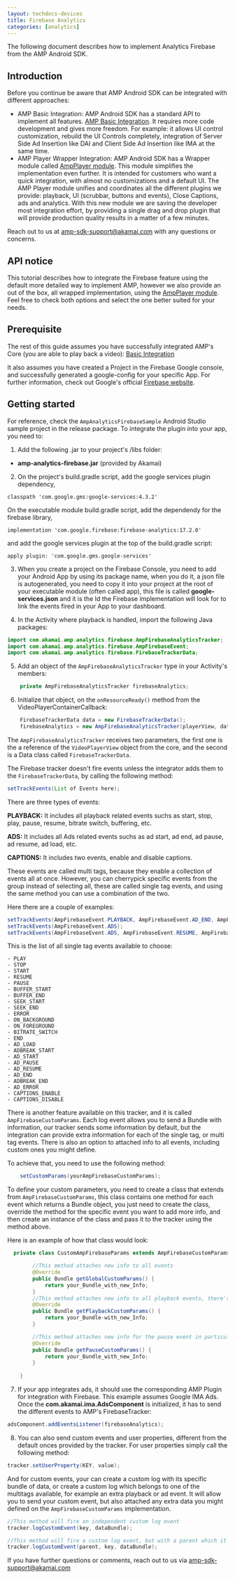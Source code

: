 ```yaml
---
layout: techdocs-devices
title: Firebase Analytics
categories: [analytics]
---
```

 
The following document describes how to implement Analytics Firebase from the AMP Android SDK.

## Introduction

Before you continue be aware that AMP Android SDK can be integrated with different approaches:

* AMP Basic Integration: AMP Android SDK has a standard API to implement all features. [AMP Basic Integration](https://developer.akamai.com/tools/AdaptiveMediaPlayer/docs/android/amp-basic-integration/). It requires more code development and gives more freedom. For example: it allows UI control customization, rebuild the UI Controls completely, integration of Server Side Ad Insertion like DAI and Client Side Ad Insertion like IMA at the same time.
* AMP Player Wrapper Integration: AMP Android SDK has a Wrapper module called [AmpPlayer module](https://developer.akamai.com/tools/AdaptiveMediaPlayer/docs/android/amp-player/). This module simplifies the implementation even further. It is intended for customers who want a quick integration, with almost no customizations and a default UI. The AMP Player module unifies and coordinates all the different plugins we provide: playback, UI (scrubbar, buttons and events), Close Captions, ads and analytics. With this new module we are saving  the developer most integration effort, by providing a single drag and drop plugin that will provide production quality results in a matter of a few minutes.

Reach out to us at <amp-sdk-support@akamai.com> with any questions or concerns.


## API notice

This tutorial describes how to integrate the Firebase feature using the default more detailed way to implement AMP, however we also provide an out of the box, all wrapped implementation, using the [AmpPlayer module](https://developer.akamai.com/tools/AdaptiveMediaPlayer/docs/android/amp-player/). Feel free to check both options and select the one better suited for your needs.

## Prerequisite

The rest of this guide assumes you have successfully integrated AMP's Core (you are able to play back a video): [Basic Integration](https://developer.akamai.com/tools/AdaptiveMediaPlayer/docs/android/amp-basic-integration/)

It also assumes you have created a Project in the Firebase Google console, and successfully generated a google-config for your specific App.
For further information, check out Google's official [Firebase website](https://firebase.google.com/).

## Getting started

For reference, check the `AmpAnalyticsFirebaseSample` Android Studio sample project in the release package. To integrate the plugin into your app, you need to:

1) Add the following .jar to your project's /libs folder: 
* **amp-analytics-firebase.jar** (provided by Akamai)

2) On the project's build.gradle script, add the google services plugin dependency,

``` classpath 'com.google.gms:google-services:4.3.2' ```

On the executable module build.gradle script, add the dependendy for the firebase library,

``` implementation 'com.google.firebase:firebase-analytics:17.2.0' ```

and add the google services plugin at the top of the build.gradle script:

``` apply plugin: 'com.google.gms.google-services' ```


3) When you create a project on the Firebase Console, you need to add your Android App by using its package name, when you do it, a json file is autogenerated, you need to copy it into your project at the root of your executable module (often called app), this file is called **google-services.json** and it is the Id the Firebase implementation will look for to link the events fired in your App to your dashboard.

4) In the Activity where playback is handled, import the following Java packages:

```java
import com.akamai.amp.analytics.firebase.AmpFirebaseAnalyticsTracker;
import com.akamai.amp.analytics.firebase.AmpFirebaseEvent;
import com.akamai.amp.analytics.firebase.FirebaseTrackerData;
```

5) Add an object of the `AmpFirebaseAnalyticsTracker` type in your Activity's members:

``` java
    private AmpFirebaseAnalyticsTracker firebaseAnalytics;
```

6) Initialize that object, on the `onResourceReady()` method from the VideoPlayerContainerCallback:

``` java
    FirebaseTrackerData data = new FirebaseTrackerData();
    firebaseAnalytics = new AmpFirebaseAnalyticsTracker(playerView, data);
```
The `AmpFirebaseAnalyticsTracker` receives two parameters, the first one is the a reference of the `VideoPlayerView` object from the core, and the second is a Data class called `FirebaseTrackerData`.

The Firebase tracker doesn't fire events unless the integrator adds them to the `FirebaseTrackerData`, by calling the following method:

``` java 
setTrackEvents(List of Events here); 
```

There are three types of events:

**PLAYBACK:** It includes all playback related events suchs as start, stop, play, pause, resume, bitrate switch, buffering, etc.

**ADS:** It includes all Ads related events suchs as ad start, ad end, ad pause, ad resume, ad load, etc.

**CAPTIONS:** It includes two events, enable and disable captions.

These events are called multi tags, because they enable a collection of events all at once. However, you can cherrypick specific events from the group instead of selecting all, these are called single tag events, and using the same method you can use a combination of the two.

Here there are a couple of examples:

``` java
setTrackEvents(AmpFirebaseEvent.PLAYBACK, AmpFirebaseEvent.AD_END, AmpFirebaseEvent.ENABLE_CAPTIONS); 
setTrackEvents(AmpFirebaseEvent.ADS);
setTrackEvents(AmpFirebaseEvent.ADS, AmpFirebaseEvent.RESUME, AmpFirebaseEvent.PAUSE, AmpFirebaseEvent.BITRATE_SWITCH);
```

This is the list of all single tag events available to choose:

    - PLAY
    - STOP
    - START
    - RESUME
    - PAUSE
    - BUFFER_START
    - BUFFER_END
    - SEEK_START
    - SEEK_END
    - ERROR
    - ON_BACKGROUND
    - ON_FOREGROUND
    - BITRATE_SWITCH
    - END
    - AD_LOAD
    - ADBREAK_START
    - AD_START
    - AD_PAUSE
    - AD_RESUME
    - AD_END
    - ADBREAK_END
    - AD_ERROR
    - CAPTIONS_ENABLE
    - CAPTIONS_DISABLE


There is another feature available on this tracker, and it is called `AmpFirebaseCustomParams`. Each log event allows you to send a Bundle with information, our tracker sends some information by default, but the integration can provide extra information for each of the single tag, or multi tag events. There is also an option to attached info to all events, including custom ones you might define.

To achieve that, you need to use the following method: 

```java
    setCustomParams(yourAmpFirebaseCustomParams);
```

To define your custom parameters, you need to create a class that extends from `AmpFirebaseCustomParams`, this class contains one method for each event which returns a Bundle object, you just need to create the class, override the method for the specific event you want to add more info, and then create an instance of the class and pass it to the tracker using the method above. 

Here is an example of how that class would look:

```java
  private class CustomAmpFirebaseParams extends AmpFirebaseCustomParams{

        //This method attaches new info to all events
        @Override
        public Bundle getGlobalCustomParams() {
            return your_Bundle_with_new_Info;
        }
        //This method attaches new info to all playback events, there's another method for Ads and Captions events as well
        @Override
        public Bundle getPlaybackCustomParams() {
            return your_Bundle-with_new_Info;
        }

        //This method attaches new info for the pause event in particular there's one method for each single tag event available
        @Override
        public Bundle getPauseCustomParams() {
            return your_Bundle_with_new_Info;
        }
        
    }
```

7) If your app integrates ads, it should use the corresponding AMP Plugin for integration with Firebase. This example assumes Google IMA Ads. Once the **com.akamai.ima.AdsComponent** is initialized, it has to send the different events to AMP's FirebaseTracker:

``` java
adsComponent.addEventsListener(firebaseAnalytics);
```

8) You can also send custom events and user properties, different from the default onces provided by the tracker. For user properties simply call the following method: 

``` java
tracker.setUserProperty(KEY, value);
```

And for custom events, your can create a custom log with its specific bundle of data, or create a custom log which belongs to one of the multitags available, for example an extra playback or ad event. It will allow you to send your custom event, but also attached any extra data you might defined on the `AmpFirebaseCustomParams` implementation.

``` java
//This method will fire an independent custom log event
tracker.logCustomEvent(key, dataBundle);
```

``` java
//This method will fire a custom log event, but with a parent which it can be any of the multi tags events, PLABYACK, ADS or CAPTIONS.
tracker.logCustomEvent(parent, key, dataBundle);
```

If you have further questions or comments, reach out to us via <amp-sdk-support@akamai.com>
